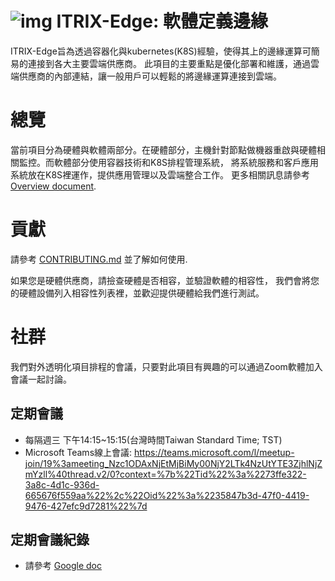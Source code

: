 ![img](docs/images/ITRIX-Edge-logo-small.png) 
ITRIX-Edge: 軟體定義邊緣
================================

ITRIX-Edge旨為透過容器化與kubernetes(K8S)經驗，使得其上的邊緣運算可簡易的連接到各大主要雲端供應商。
此項目的主要重點是優化部署和維護，通過雲端供應商的內部連結，讓一般用戶可以輕鬆的將邊緣運算連接到雲端。

# 總覽

當前項目分為硬體與軟體兩部分。在硬體部分，主機針對節點做機器重啟與硬體相關監控。而軟體部分使用容器技術和K8S排程管理系統，
將系統服務和客戶應用系統放在K8S裡運作，提供應用管理以及雲端整合工作。
更多相關訊息請參考 [Overview document](doc/Overview.md).

# 貢獻

請參考 [CONTRIBUTING.md](CONTRIBUTING.md) 並了解如何使用.

如果您是硬體供應商，請撿查硬體是否相容，並驗證軟體的相容性，
我們會將您的硬體設備列入相容性列表裡，並歡迎提供硬體給我們進行測試。

# 社群

我們對外透明化項目排程的會議，只要對此項目有興趣的可以通過Zoom軟體加入會議一起討論。

## 定期會議
- 每隔週三 下午14:15~15:15(台灣時間Taiwan Standard Time; TST)
- Microsoft Teams線上會議: https://teams.microsoft.com/l/meetup-join/19%3ameeting_Nzc1ODAxNjEtMjBiMy00NjY2LTk4NzUtYTE3ZjhlNjZmYzll%40thread.v2/0?context=%7b%22Tid%22%3a%2273ffe322-3a8c-4d1c-936d-665676f559aa%22%2c%22Oid%22%3a%2235847b3d-47f0-4419-9476-427efc9d7281%22%7d

## 定期會議紀錄
- 請參考 [Google doc](https://docs.google.com/document/d/1wQb8q7dXOevTFSIFiWSf9xacT_8qqiqOgxSLDL-Gn3E)
